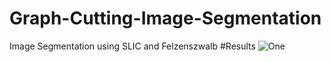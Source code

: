 # Graph-Cutting-Image-Segmentation
Image Segmentation using SLIC and Felzenszwalb
#Results
![One](https://raw.githubusercontent.com/vee-upatising/Graph-Cutting-Image-Segmentation/master/1.png)
